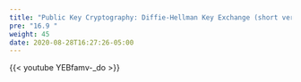 ```yaml
---
title: "Public Key Cryptography: Diffie-Hellman Key Exchange (short version)"
pre: "16.9 "
weight: 45
date: 2020-08-28T16:27:26-05:00
---
```


{{< youtube YEBfamv-_do >}}

